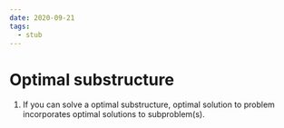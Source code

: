```yaml
---
date: 2020-09-21
tags: 
  - stub
---
```


# Optimal substructure

1) If you can solve a optimal substructure, optimal solution to problem incorporates optimal solutions to subproblem(s).

